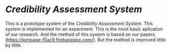 # *Credibility Assessment System*
This is a prototype system of the *Credibility Assessment System*. This system is implemented for an experiment. This is the most basic aplication of our research. And the method of this system is based on our papers (https://kenpage-f5ac9.firebaseapp.com/). But the method is improved little by little.